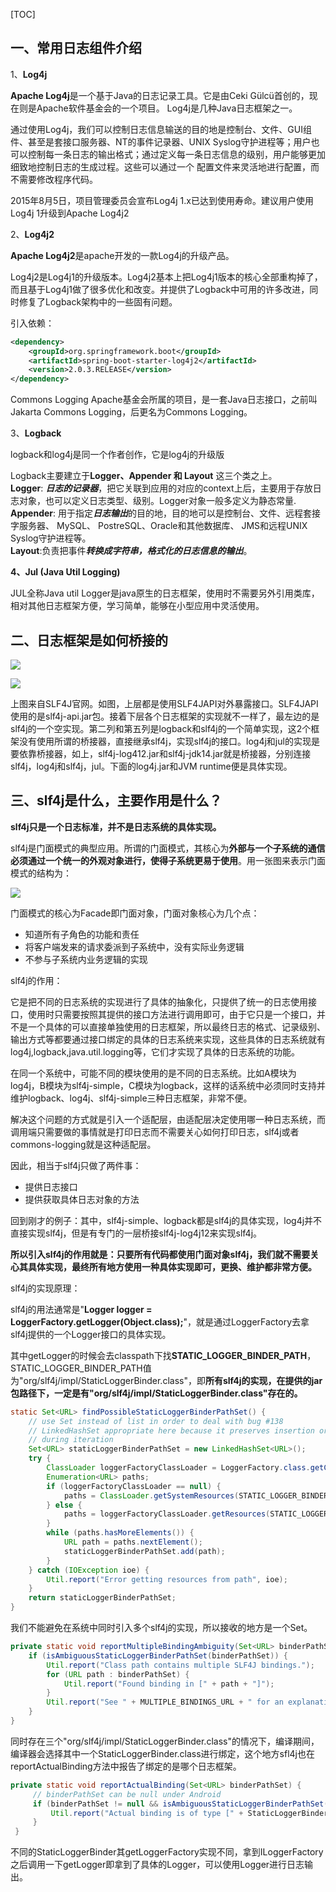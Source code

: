 [TOC]
## 一、常用日志组件介绍

1、**Log4j**

**Apache Log4j**是一个基于Java的日志记录工具。它是由Ceki Gülcü首创的，现在则是Apache软件基金会的一个项目。 Log4j是几种Java日志框架之一。

通过使用Log4j，我们可以控制日志信息输送的目的地是控制台、文件、GUI组件、甚至是套接口服务器、NT的事件记录器、UNIX Syslog守护进程等；用户也可以控制每一条日志的输出格式；通过定义每一条日志信息的级别，用户能够更加细致地控制日志的生成过程。这些可以通过一个 配置文件来灵活地进行配置，而不需要修改程序代码。

2015年8月5日，项目管理委员会宣布Log4j 1.x已达到使用寿命。建议用户使用Log4j 1升级到Apache Log4j2

2、**Log4j2**

**Apache Log4j2**是apache开发的一款Log4j的升级产品。

Log4j2是Log4j1的升级版本。Log4j2基本上把Log4j1版本的核心全部重构掉了，而且基于Log4j1做了很多优化和改变。并提供了Logback中可用的许多改进，同时修复了Logback架构中的一些固有问题。

引入依赖：

```xml
<dependency>
    <groupId>org.springframework.boot</groupId>
    <artifactId>spring-boot-starter-log4j2</artifactId>
    <version>2.0.3.RELEASE</version>
</dependency>
```

Commons Logging Apache基金会所属的项目，是一套Java日志接口，之前叫Jakarta Commons Logging，后更名为Commons Logging。

3、**Logback**

logback和log4j是同一个作者创作，它是log4j的升级版

Logback主要建立于**Logger、Appender 和 Layout** 这三个类之上。  
**Logger**: ***日志的记录器***，把它关联到应用的对应的context上后，主要用于存放日志对象，也可以定义日志类型、级别。Logger对象一般多定义为静态常量.  
**Appender**: 用于指定***日志输出***的目的地，目的地可以是控制台、文件、远程套接字服务器、 MySQL、 PostreSQL、Oracle和其他数据库、 JMS和远程UNIX Syslog守护进程等。  
**Layout**:负责把事件***转换成字符串，格式化的日志信息的输出***。

**4、Jul (Java Util Logging)**

JUL全称Java util Logger是java原生的日志框架，使用时不需要另外引用类库，相对其他日志框架方便，学习简单，能够在小型应用中灵活使用。

## 二、日志框架是如何桥接的

![](https://pic3.zhimg.com/80/v2-2106a572de35e147c697c23c58c38c46_720w.webp)

![](https://pic1.zhimg.com/80/v2-4e08efd7ef2e500cf996a9ec24cafa7c_720w.webp)

上图来自SLF4J官网。如图，上层都是使用SLF4JAPI对外暴露接口。SLF4JAPI使用的是slf4j-api.jar包。接着下层各个日志框架的实现就不一样了，最左边的是slf4j的一个空实现。第二列和第五列是logback和slf4j的一个简单实现，这2个框架没有使用所谓的桥接器，直接继承slf4j，实现slf4j的接口。log4j和jul的实现是要依靠桥接器，如上，slf4j-log412.jar和slf4j-jdk14.jar就是桥接器，分别连接slf4j，log4j和slf4j，jul。下面的log4j.jar和JVM runtime便是具体实现。

## 三、slf4j是什么，主要作用是什么？

**slf4j只是一个日志标准，并不是日志系统的具体实现。**

slf4j是门面模式的典型应用。所谓的门面模式，其核心为**外部与一个子系统的通信必须通过一个统一的外观对象进行，使得子系统更易于使用**。用一张图来表示门面模式的结构为：

![](https://pic2.zhimg.com/80/v2-f68d3095eb2912bcad4aca904d8d6a69_720w.webp)

门面模式的核心为Facade即门面对象，门面对象核心为几个点：

-   知道所有子角色的功能和责任
-   将客户端发来的请求委派到子系统中，没有实际业务逻辑
-   不参与子系统内业务逻辑的实现

slf4j的作用：

它是把不同的日志系统的实现进行了具体的抽象化，只提供了统一的日志使用接口，使用时只需要按照其提供的接口方法进行调用即可，由于它只是一个接口，并不是一个具体的可以直接单独使用的日志框架，所以最终日志的格式、记录级别、输出方式等都要通过接口绑定的具体的日志系统来实现，这些具体的日志系统就有log4j,logback,java.util.logging等，它们才实现了具体的日志系统的功能。

在同一个系统中，可能不同的模块使用的是不同的日志系统。比如A模块为log4j，B模块为slf4j-simple，C模块为logback，这样的话系统中必须同时支持并维护logback、log4j、slf4j-simple三种日志框架，非常不便。

解决这个问题的方式就是引入一个适配层，由适配层决定使用哪一种日志系统，而调用端只需要做的事情就是打印日志而不需要关心如何打印日志，slf4j或者commons-logging就是这种适配层。

因此，相当于slf4j只做了两件事：

-   提供日志接口
-   提供获取具体日志对象的方法

回到刚才的例子：其中，slf4j-simple、logback都是slf4j的具体实现，log4j并不直接实现slf4j，但是有专门的一层桥接slf4j-log4j12来实现slf4j。

**所以引入slf4j的作用就是：只要所有代码都使用门面对象slf4j，我们就不需要关心其具体实现，最终所有地方使用一种具体实现即可，更换、维护都非常方便。**

slf4j的实现原理：

slf4j的用法通常是"**Logger logger = LoggerFactory.getLogger(Object.class);**"，就是通过LoggerFactory去拿slf4j提供的一个Logger接口的具体实现。

其中getLogger的时候会去classpath下找**STATIC_LOGGER_BINDER_PATH**，STATIC_LOGGER_BINDER_PATH值为"org/slf4j/impl/StaticLoggerBinder.class"，即**所有slf4j的实现，在提供的jar包路径下，一定是有"org/slf4j/impl/StaticLoggerBinder.class"存在的。**

```java
static Set<URL> findPossibleStaticLoggerBinderPathSet() {
    // use Set instead of list in order to deal with bug #138
    // LinkedHashSet appropriate here because it preserves insertion order
    // during iteration
    Set<URL> staticLoggerBinderPathSet = new LinkedHashSet<URL>();
    try {
        ClassLoader loggerFactoryClassLoader = LoggerFactory.class.getClassLoader();
        Enumeration<URL> paths;
        if (loggerFactoryClassLoader == null) {
            paths = ClassLoader.getSystemResources(STATIC_LOGGER_BINDER_PATH);
        } else {
            paths = loggerFactoryClassLoader.getResources(STATIC_LOGGER_BINDER_PATH);
        }
        while (paths.hasMoreElements()) {
            URL path = paths.nextElement();
            staticLoggerBinderPathSet.add(path);
        }
    } catch (IOException ioe) {
        Util.report("Error getting resources from path", ioe);
    }
    return staticLoggerBinderPathSet;
}
```

我们不能避免在系统中同时引入多个slf4j的实现，所以接收的地方是一个Set。

```java
private static void reportMultipleBindingAmbiguity(Set<URL> binderPathSet) {
    if (isAmbiguousStaticLoggerBinderPathSet(binderPathSet)) {
        Util.report("Class path contains multiple SLF4J bindings.");
        for (URL path : binderPathSet) {
            Util.report("Found binding in [" + path + "]");
        }
        Util.report("See " + MULTIPLE_BINDINGS_URL + " for an explanation.");
    }
}
```

同时存在三个"org/slf4j/impl/StaticLoggerBinder.class"的情况下，编译期间，编译器会选择其中一个StaticLoggerBinder.class进行绑定，这个地方sfl4j也在reportActualBinding方法中报告了绑定的是哪个日志框架。

```java
private static void reportActualBinding(Set<URL> binderPathSet) {
     // binderPathSet can be null under Android
     if (binderPathSet != null && isAmbiguousStaticLoggerBinderPathSet(binderPathSet)) {
         Util.report("Actual binding is of type [" + StaticLoggerBinder.getSingleton().getLoggerFactoryClassStr() + "]");
     }
 }
```

不同的StaticLoggerBinder其getLoggerFactory实现不同，拿到ILoggerFactory之后调用一下getLogger即拿到了具体的Logger，可以使用Logger进行日志输出。